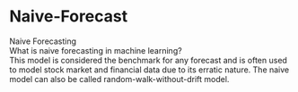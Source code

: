 # Naive-Forecast<br/>
Naive Forecasting<br/>
What is naive forecasting in machine learning?<br/>
This model is considered the benchmark for any forecast and is often used to model stock market and financial data due to its erratic nature. The naive model can also be called random-walk-without-drift model.
